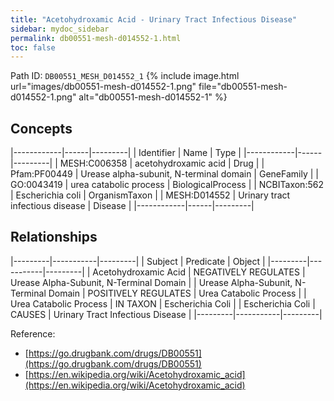 ```yaml
---
title: "Acetohydroxamic Acid - Urinary Tract Infectious Disease"
sidebar: mydoc_sidebar
permalink: db00551-mesh-d014552-1.html
toc: false 
---
```



Path ID: `DB00551_MESH_D014552_1`
{% include image.html url="images/db00551-mesh-d014552-1.png" file="db00551-mesh-d014552-1.png" alt="db00551-mesh-d014552-1" %}

## Concepts

|------------|------|---------|
| Identifier | Name | Type    |
|------------|------|---------|
| MESH:C006358 | acetohydroxamic acid | Drug |
| Pfam:PF00449 | Urease alpha-subunit, N-terminal domain | GeneFamily |
| GO:0043419 | urea catabolic process | BiologicalProcess |
| NCBITaxon:562 | Escherichia coli | OrganismTaxon |
| MESH:D014552 | Urinary tract infectious disease | Disease |
|------------|------|---------|

## Relationships

|---------|-----------|---------|
| Subject | Predicate | Object  |
|---------|-----------|---------|
| Acetohydroxamic Acid | NEGATIVELY REGULATES | Urease Alpha-Subunit, N-Terminal Domain |
| Urease Alpha-Subunit, N-Terminal Domain | POSITIVELY REGULATES | Urea Catabolic Process |
| Urea Catabolic Process | IN TAXON | Escherichia Coli |
| Escherichia Coli | CAUSES | Urinary Tract Infectious Disease |
|---------|-----------|---------|

Reference: 
  - [https://go.drugbank.com/drugs/DB00551](https://go.drugbank.com/drugs/DB00551)
  - [https://en.wikipedia.org/wiki/Acetohydroxamic_acid](https://en.wikipedia.org/wiki/Acetohydroxamic_acid)
